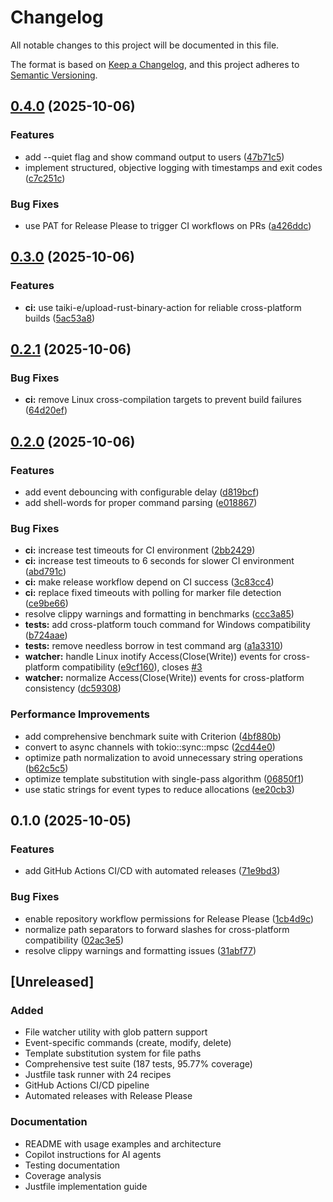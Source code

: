 # Changelog

All notable changes to this project will be documented in this file.

The format is based on [Keep a Changelog](https://keepachangelog.com/en/1.0.0/),
and this project adheres to [Semantic Versioning](https://semver.org/spec/v2.0.0.html).

## [0.4.0](https://github.com/rodrigogs/vibewatch/compare/v0.3.0...v0.4.0) (2025-10-06)


### Features

* add --quiet flag and show command output to users ([47b71c5](https://github.com/rodrigogs/vibewatch/commit/47b71c5d81c818fd085732d20badec26f4cc62ea))
* implement structured, objective logging with timestamps and exit codes ([c7c251c](https://github.com/rodrigogs/vibewatch/commit/c7c251cc58d7bc91ba17e643f405fe28e90cfca9))


### Bug Fixes

* use PAT for Release Please to trigger CI workflows on PRs ([a426ddc](https://github.com/rodrigogs/vibewatch/commit/a426ddc28bfce1a946a7c31b4f1797f9f440fb57))

## [0.3.0](https://github.com/rodrigogs/vibewatch/compare/v0.2.1...v0.3.0) (2025-10-06)


### Features

* **ci:** use taiki-e/upload-rust-binary-action for reliable cross-platform builds ([5ac53a8](https://github.com/rodrigogs/vibewatch/commit/5ac53a892b13a1f358f1264c75516432c1b90fd0))

## [0.2.1](https://github.com/rodrigogs/vibewatch/compare/v0.2.0...v0.2.1) (2025-10-06)


### Bug Fixes

* **ci:** remove Linux cross-compilation targets to prevent build failures ([64d20ef](https://github.com/rodrigogs/vibewatch/commit/64d20efda61c21b95560d12eef004c3fefcc6153))

## [0.2.0](https://github.com/rodrigogs/vibewatch/compare/v0.1.0...v0.2.0) (2025-10-06)


### Features

* add event debouncing with configurable delay ([d819bcf](https://github.com/rodrigogs/vibewatch/commit/d819bcfe16a9201bfe1ebe2f6e759a26a616bdf3))
* add shell-words for proper command parsing ([e018867](https://github.com/rodrigogs/vibewatch/commit/e018867c754ced9ee60db253d6e1fb914d3c47ed))


### Bug Fixes

* **ci:** increase test timeouts for CI environment ([2bb2429](https://github.com/rodrigogs/vibewatch/commit/2bb2429143369736825287db2a32af33a905a3ce))
* **ci:** increase test timeouts to 6 seconds for slower CI environment ([abd791c](https://github.com/rodrigogs/vibewatch/commit/abd791ccd2b77cdb3a35175eb9b526a9fd742f09))
* **ci:** make release workflow depend on CI success ([3c83cc4](https://github.com/rodrigogs/vibewatch/commit/3c83cc4bc2c1ea48e69796d8bcc402a99ddf93dc))
* **ci:** replace fixed timeouts with polling for marker file detection ([ce9be66](https://github.com/rodrigogs/vibewatch/commit/ce9be665ea9693123af56adbaea037bc07ec9097))
* resolve clippy warnings and formatting in benchmarks ([ccc3a85](https://github.com/rodrigogs/vibewatch/commit/ccc3a85c49f0d686a478799bc29a117c415bed7f))
* **tests:** add cross-platform touch command for Windows compatibility ([b724aae](https://github.com/rodrigogs/vibewatch/commit/b724aae2884f1e64bbfb2838fb6691db6283b3b8))
* **tests:** remove needless borrow in test command arg ([a1a3310](https://github.com/rodrigogs/vibewatch/commit/a1a3310b547dd9ff53e3a83c9a0a53b62c54218e))
* **watcher:** handle Linux inotify Access(Close(Write)) events for cross-platform compatibility ([e9cf160](https://github.com/rodrigogs/vibewatch/commit/e9cf160ed7f0a101078957fb88eaec9b50c71881)), closes [#3](https://github.com/rodrigogs/vibewatch/issues/3)
* **watcher:** normalize Access(Close(Write)) events for cross-platform consistency ([dc59308](https://github.com/rodrigogs/vibewatch/commit/dc59308a9438da55c264361c002e157831b460fc))


### Performance Improvements

* add comprehensive benchmark suite with Criterion ([4bf880b](https://github.com/rodrigogs/vibewatch/commit/4bf880b4675d4602fc08a6c7969f584b1ba3b04d))
* convert to async channels with tokio::sync::mpsc ([2cd44e0](https://github.com/rodrigogs/vibewatch/commit/2cd44e0d86e22a919d616ea608f7661af801bf70))
* optimize path normalization to avoid unnecessary string operations ([b62c5c5](https://github.com/rodrigogs/vibewatch/commit/b62c5c54e5dbad0d24fcd5e4c8c6517c0384de89))
* optimize template substitution with single-pass algorithm ([06850f1](https://github.com/rodrigogs/vibewatch/commit/06850f11569d1fcc56f33e5d753a51079d661823))
* use static strings for event types to reduce allocations ([ee20cb3](https://github.com/rodrigogs/vibewatch/commit/ee20cb3fbe0c8a5e140d0eedbb27b76052646f29))

## 0.1.0 (2025-10-05)


### Features

* add GitHub Actions CI/CD with automated releases ([71e9bd3](https://github.com/rodrigogs/vibewatch/commit/71e9bd3258cf6ef525178ccf0a7f92c715c952af))


### Bug Fixes

* enable repository workflow permissions for Release Please ([1cb4d9c](https://github.com/rodrigogs/vibewatch/commit/1cb4d9ce7fa77343e887a39cba02600653fef33c))
* normalize path separators to forward slashes for cross-platform compatibility ([02ac3e5](https://github.com/rodrigogs/vibewatch/commit/02ac3e5dfbcbb3c0ed763894e592e56d7dc9bf56))
* resolve clippy warnings and formatting issues ([31abf77](https://github.com/rodrigogs/vibewatch/commit/31abf77f2d806a38222260b066558ed8c14f9f81))

## [Unreleased]

### Added
- File watcher utility with glob pattern support
- Event-specific commands (create, modify, delete)
- Template substitution system for file paths
- Comprehensive test suite (187 tests, 95.77% coverage)
- Justfile task runner with 24 recipes
- GitHub Actions CI/CD pipeline
- Automated releases with Release Please

### Documentation
- README with usage examples and architecture
- Copilot instructions for AI agents
- Testing documentation
- Coverage analysis
- Justfile implementation guide
